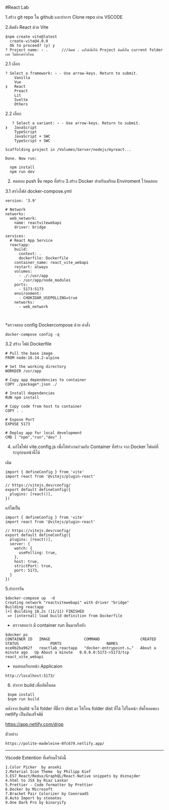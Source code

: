 #React Lab

1.สร้าง git repo ใน github และทำการ Clone repo ผ่าน VSCODE

2.ติดตัง React ด้วย Vite
```
$npm create vite@latest 
  create-vite@4.0.0
  Ok to proceed? (y) y
? Project name: › .      ///พิมพ์ . ลงไปเพื่อให้ Project ติดตั้งใน current folder เลย ไม่ต้องสรา้งไหม
```
2.1 เลือก
```
? Select a framework: › - Use arrow-keys. Return to submit.
    Vanilla
    Vue
❯   React
    Preact
    Lit
    Svelte
    Others
```
2.2 เลือก
```
   ? Select a variant: › - Use arrow-keys. Return to submit.
❯   JavaScript
    TypeScript
    JavaScript + SWC
    TypeScript + SWC

Scaffolding project in /Volumes/Server/nodejs/myreact...

Done. Now run:

  npm install
  npm run dev

```
2. ทดสอบ push ขึ้น repo ที่สร้าง
3.สร้าง Docker  สำหรับเตริยม Enviroment ไว้ทดสอบ

3.1 สรา้งไฟล์ docker-compose.yml

```
version: '3.9'

# Network
networks:
  web_network:
    name: reactvitewebapi
    driver: bridge

services:
  # React App Service
  reactapp:
    build:
      context: .
      dockerfile: Dockerfile
    container_name: react_vite_webapi
    restart: always
    volumes:
      - ./:/usr/app
      - /usr/app/node_modules
    ports:
      - 5173:5173
    environment:
      - CHOKIDAR_USEPOLLING=true
    networks:
      - web_network

 
  ```
  *ตรวจสอบ config Dockercompose ด้วย คำสั่ง
  ```
  docker-compose config -q
  ```
  3.2 สร้าง ไฟล์ Dockerfile
 
```
# Pull the base image
FROM node:16.14.2-alpine

# Set the working directory
WORKDIR /usr/app

# Copy app dependencies to container
COPY ./package*.json ./

# Install dependencies
RUN npm install

# Copy code from host to container
COPY . .

# Expose Port
EXPOSE 5173

# Deploy app for local development
CMD [ "npm","run","dev" ]

```

4. แก้ไขไฟล์ vite.config.js เพื่อให้ทำงานร่วมกับ Container ที่สร้าง จาก Docker ไฟลล์ที่ระบุก่อนหน้านี้ได้

เดิม
```
import { defineConfig } from 'vite'
import react from '@vitejs/plugin-react'

// https://vitejs.dev/config/
export default defineConfig({
  plugins: [react()],
})
```
แก้ไขเป็น

```
import { defineConfig } from 'vite'
import react from '@vitejs/plugin-react'

// https://vitejs.dev/config/
export default defineConfig({
  plugins: [react()],
  server: {
    watch: {
      usePolling: true,
    },
    host: true, 
    strictPort: true,
    port: 5173,   
  }
})

```
5.ทำการรัน

```
$docker-compose up  -d
Creating network "reactvitewebapi" with driver "bridge"
Building reactapp
[+] Building 18.2s (11/11) FINISHED                                                                                                  
 => [internal] load build definition from Dockerfile  
```
- ตรวจสอบว่า มี container run ขึ้นมาหรือยัง
```
$docker ps
CONTAINER ID   IMAGE               COMMAND                  CREATED              STATUS              PORTS                    NAMES
ece0b2ba962f   reactlab_reactapp   "docker-entrypoint.s…"   About a minute ago   Up About a minute   0.0.0.0:5173->5173/tcp   react_vite_webapi

```
- ทดสอบเรียกหน้า Applicaion
```
http://localhost:5173/
```
6. ทำการ build เพื่ออัพโหลด
```
 $npm install
 $npm run build
```
หลังจาก build จะได้ folder ที่ชื่อว่า dist มา ให้โยน folder dist ที่ได้ ไปในหน้า อัพโหลดของ netlify เป็นอันเสร็จพิธ๊

https://app.netlify.com/drop

ตัวอย่าง
```
https://polite-madeleine-0fc679.netlify.app/
```
-----------------------------
Vscode Extention ที่เตรียมไว้ดังนี้
```
1.Color Picker  by anseki
2.Material Icon Theme  by Philipp Kief
3.ES7 React/Redux/GraphQL/React-Native snippets by dsznajder
4.html to JSX by Riaz Laskar
5.Prettier - Code formatter by Prettier
6.Docker by Microsoft
7.Bracket Pair Colorizer by CoenraadS
8.Auto Import by steoates 
9.One Dark Pro by binaryify
```
